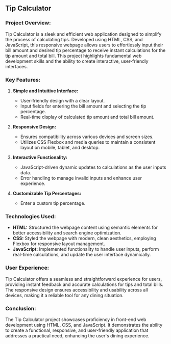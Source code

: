 ## Tip Calculator

### Project Overview:
Tip Calculator is a sleek and efficient web application designed to simplify the process of calculating tips. 
Developed using HTML, CSS, and JavaScript, this responsive webpage allows users to effortlessly input their bill amount and desired tip percentage to receive instant 
calculations for the tip amount and total bill. This project highlights fundamental web development skills and the ability to create interactive, user-friendly interfaces.

### Key Features:
1. **Simple and Intuitive Interface:**
   - User-friendly design with a clear layout.
   - Input fields for entering the bill amount and selecting the tip percentage.
   - Real-time display of calculated tip amount and total bill amount.

2. **Responsive Design:**
   - Ensures compatibility across various devices and screen sizes.
   - Utilizes CSS Flexbox and media queries to maintain a consistent layout on mobile, tablet, and desktop.

3. **Interactive Functionality:**
   - JavaScript-driven dynamic updates to calculations as the user inputs data.
   - Error handling to manage invalid inputs and enhance user experience.

4. **Customizable Tip Percentages:**
   - Enter a custom tip percentage.

### Technologies Used:
- **HTML:** Structured the webpage content using semantic elements for better accessibility and search engine optimization.
- **CSS:** Styled the webpage with modern, clean aesthetics, employing Flexbox for responsive layout management.
- **JavaScript:** Implemented functionality to handle user inputs, perform real-time calculations, and update the user interface dynamically.

### User Experience:
Tip Calculator offers a seamless and straightforward experience for users, providing instant feedback and accurate calculations for tips and total bills. 
The responsive design ensures accessibility and usability across all devices, making it a reliable tool for any dining situation.

### Conclusion:
The Tip Calculator project showcases proficiency in front-end web development using HTML, CSS, and JavaScript. 
It demonstrates the ability to create a functional, responsive, and user-friendly application that addresses a practical need, enhancing the user's dining experience.
